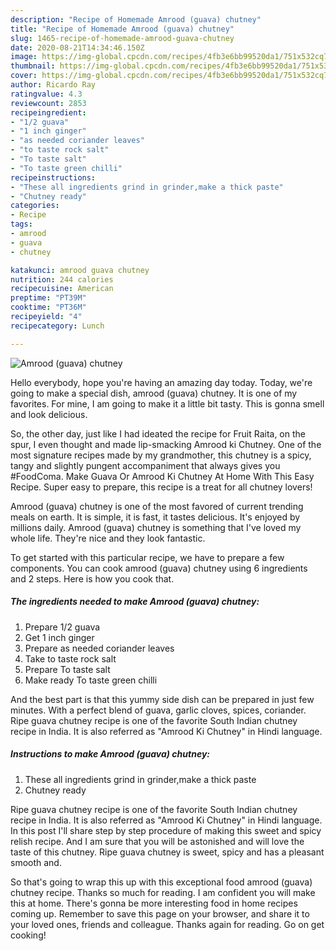 ```yaml
---
description: "Recipe of Homemade Amrood (guava) chutney"
title: "Recipe of Homemade Amrood (guava) chutney"
slug: 1465-recipe-of-homemade-amrood-guava-chutney
date: 2020-08-21T14:34:46.150Z
image: https://img-global.cpcdn.com/recipes/4fb3e6bb99520da1/751x532cq70/amrood-guava-chutney-recipe-main-photo.jpg
thumbnail: https://img-global.cpcdn.com/recipes/4fb3e6bb99520da1/751x532cq70/amrood-guava-chutney-recipe-main-photo.jpg
cover: https://img-global.cpcdn.com/recipes/4fb3e6bb99520da1/751x532cq70/amrood-guava-chutney-recipe-main-photo.jpg
author: Ricardo Ray
ratingvalue: 4.3
reviewcount: 2853
recipeingredient:
- "1/2 guava"
- "1 inch ginger"
- "as needed coriander leaves"
- "to taste rock salt"
- "To taste salt"
- "To taste green chilli"
recipeinstructions:
- "These all ingredients grind in grinder,make a thick paste"
- "Chutney ready"
categories:
- Recipe
tags:
- amrood
- guava
- chutney

katakunci: amrood guava chutney 
nutrition: 244 calories
recipecuisine: American
preptime: "PT39M"
cooktime: "PT36M"
recipeyield: "4"
recipecategory: Lunch

---
```



![Amrood (guava) chutney](https://img-global.cpcdn.com/recipes/4fb3e6bb99520da1/751x532cq70/amrood-guava-chutney-recipe-main-photo.jpg)

Hello everybody, hope you're having an amazing day today. Today, we're going to make a special dish, amrood (guava) chutney. It is one of my favorites. For mine, I am going to make it a little bit tasty. This is gonna smell and look delicious.

So, the other day, just like I had ideated the recipe for Fruit Raita, on the spur, I even thought and made lip-smacking Amrood ki Chutney. One of the most signature recipes made by my grandmother, this chutney is a spicy, tangy and slightly pungent accompaniment that always gives you #FoodComa. Make Guava Or Amrood Ki Chutney At Home With This Easy Recipe. Super easy to prepare, this recipe is a treat for all chutney lovers!

Amrood (guava) chutney is one of the most favored of current trending meals on earth. It is simple, it is fast, it tastes delicious. It's enjoyed by millions daily. Amrood (guava) chutney is something that I've loved my whole life. They're nice and they look fantastic.


To get started with this particular recipe, we have to prepare a few components. You can cook amrood (guava) chutney using 6 ingredients and 2 steps. Here is how you cook that.

<!--inarticleads1-->

##### The ingredients needed to make Amrood (guava) chutney:

1. Prepare 1/2 guava
1. Get 1 inch ginger
1. Prepare as needed coriander leaves
1. Take to taste rock salt
1. Prepare To taste salt
1. Make ready To taste green chilli


And the best part is that this yummy side dish can be prepared in just few minutes. With a perfect blend of guava, garlic cloves, spices, coriander. Ripe guava chutney recipe is one of the favorite South Indian chutney recipe in India. It is also referred as &#34;Amrood Ki Chutney&#34; in Hindi language. 

<!--inarticleads2-->

##### Instructions to make Amrood (guava) chutney:

1. These all ingredients grind in grinder,make a thick paste
1. Chutney ready


Ripe guava chutney recipe is one of the favorite South Indian chutney recipe in India. It is also referred as &#34;Amrood Ki Chutney&#34; in Hindi language. In this post I&#39;ll share step by step procedure of making this sweet and spicy relish recipe. And I am sure that you will be astonished and will love the taste of this chutney. Ripe guava chutney is sweet, spicy and has a pleasant smooth and. 

So that's going to wrap this up with this exceptional food amrood (guava) chutney recipe. Thanks so much for reading. I am confident you will make this at home. There's gonna be more interesting food in home recipes coming up. Remember to save this page on your browser, and share it to your loved ones, friends and colleague. Thanks again for reading. Go on get cooking!
